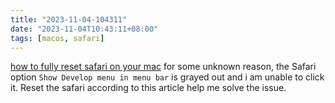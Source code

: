 ```yaml
---
title: "2023-11-04-104311"
date: "2023-11-04T10:43:11+08:00"
tags: [macos, safari]
---
```


[how to fully reset safari on your mac](https://macissues.com/2015/06/22/how-to-fully-reset-safari-on-your-mac/) for some unknown reason, the Safari option `Show Develop menu in menu bar` is grayed out and i am unable to click it. Reset the safari according to this article help me solve the issue.
